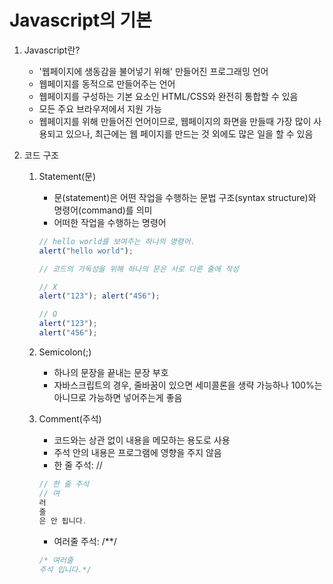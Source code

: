 # Javascript의 기본

1. Javascript란?
    - '웹페이지에 생동감을 불어넣기 위해' 만들어진 프로그래밍 언어
    - 웹페이지를 동적으로 만들어주는 언어
    - 웹페이지를 구성하는 기본 요소인 HTML/CSS와 완전히 통합할 수 있음
    - 모든 주요 브라우저에서 지원 가능
    - 웹페이지를 위해 만들어진 언어이므로, 웹페이지의 화면을 만들때 가장 많이 사용되고 있으나, 최근에는 웹 페이지를 만드는 것 외에도 많은 일을 할 수 있음

2. 코드 구조
    1. Statement(문)
        - 문(statement)은 어떤 작업을 수행하는 문법 구조(syntax structure)와 명령어(command)를 의미
        - 어떠한 작업을 수행하는 명령어
        ```javascript
        // hello world를 보여주는 하나의 명령어. 
        alert("hello world"); 

        // 코드의 가독성을 위해 하나의 문은 서로 다른 줄에 작성

        // X
        alert("123"); alert("456");

        // O
        alert("123");
        alert("456");
        
        ```

    2. Semicolon(;)
        - 하나의 문장을 끝내는 문장 부호
        - 자바스크립트의 경우, 줄바꿈이 있으면 세미콜론을 생략 가능하나 100%는 아니므로 가능하면 넣어주는게 좋음

    3. Comment(주석)
        - 코드와는 상관 없이 내용을 메모하는 용도로 사용
        - 주석 안의 내용은 프로그램에 영향을 주지 않음
        - 한 줄 주석: //
        ```javascript
        // 한 줄 주석
        // 여
        러
        줄
        은 안 됩니다.
        ```
        - 여러줄 주석: /**/
        ```javascript
        /* 여러줄
        주석 입니다.*/
        ```

